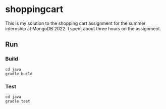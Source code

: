 # shoppingcart
This is my solution to the shopping cart assignment for the summer internship at MongoDB 2022. I spent about three hours on the assignment.
## Run
### Build
```
cd java
gradle build
```
### Test
```
cd java
gradle test
```
